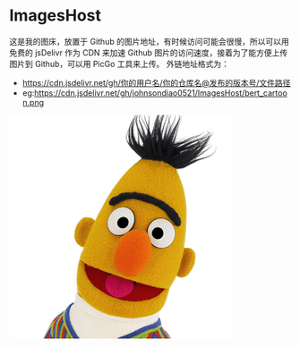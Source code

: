 # ImagesHost
这是我的图床，放置于 Github 的图片地址，有时候访问可能会很慢，所以可以用免费的 jsDelivr 作为 CDN 来加速 Github 图片的访问速度，接着为了能方便上传图片到 Github，可以用 PicGo 工具来上传。
外链地址格式为：
 - https://cdn.jsdelivr.net/gh/你的用户名/你的仓库名@发布的版本号/文件路径
 - eg:https://cdn.jsdelivr.net/gh/johnsondiao0521/ImagesHost/bert_cartoon.png



![bert](bert_cartoon.png)